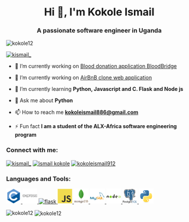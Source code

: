 <h1 align="center">Hi 👋, I'm Kokole Ismail</h1>
<h3 align="center">A passionate software engineer in Uganda</h3>

<p align="left"> <img src="https://komarev.com/ghpvc/?username=kokole12&label=Profile%20views&color=0e75b6&style=flat" alt="kokole12" /> </p>

<p align="left"> <a href="https://twitter.com/kismail_" target="blank"><img src="https://img.shields.io/twitter/follow/kismail_?logo=twitter&style=for-the-badge" alt="kismail_" /></a> </p>

- 🔭 I’m currently working on [Blood donation application BloodBridge](https://github.com/kokole12/BloodBridge_v2)

- 🔭 I’m currently working on [AirBnB clone web application](https://github.com/kokole12/AirBnB_clone_v2)

- 🌱 I’m currently learning **Python, Javascript and C. Flask and Node js**

- 💬 Ask me about **Python**

- 📫 How to reach me **kokoleismail886@gmail.com**

- ⚡ Fun fact **I am a student of the ALX-Africa software engineering program**

<h3 align="left">Connect with me:</h3>
<p align="left">
<a href="https://twitter.com/kismail_" target="blank"><img align="center" src="https://raw.githubusercontent.com/rahuldkjain/github-profile-readme-generator/master/src/images/icons/Social/twitter.svg" alt="kismail_" height="30" width="40" /></a>
<a href="https://linkedin.com/in/ismail kokole" target="blank"><img align="center" src="https://raw.githubusercontent.com/rahuldkjain/github-profile-readme-generator/master/src/images/icons/Social/linked-in-alt.svg" alt="ismail kokole" height="30" width="40" /></a>
<a href="https://www.youtube.com/c/kokoleismail912" target="blank"><img align="center" src="https://raw.githubusercontent.com/rahuldkjain/github-profile-readme-generator/master/src/images/icons/Social/youtube.svg" alt="kokoleismail912" height="30" width="40" /></a>
</p>

<h3 align="left">Languages and Tools:</h3>
<p align="left"> <a href="https://www.cprogramming.com/" target="_blank" rel="noreferrer"> <img src="https://raw.githubusercontent.com/devicons/devicon/master/icons/c/c-original.svg" alt="c" width="40" height="40"/> </a> <a href="https://expressjs.com" target="_blank" rel="noreferrer"> <img src="https://raw.githubusercontent.com/devicons/devicon/master/icons/express/express-original-wordmark.svg" alt="express" width="40" height="40"/> </a> <a href="https://flask.palletsprojects.com/" target="_blank" rel="noreferrer"> <img src="https://www.vectorlogo.zone/logos/pocoo_flask/pocoo_flask-icon.svg" alt="flask" width="40" height="40"/> </a> <a href="https://developer.mozilla.org/en-US/docs/Web/JavaScript" target="_blank" rel="noreferrer"> <img src="https://raw.githubusercontent.com/devicons/devicon/master/icons/javascript/javascript-original.svg" alt="javascript" width="40" height="40"/> </a> <a href="https://www.mongodb.com/" target="_blank" rel="noreferrer"> <img src="https://raw.githubusercontent.com/devicons/devicon/master/icons/mongodb/mongodb-original-wordmark.svg" alt="mongodb" width="40" height="40"/> </a> <a href="https://www.mysql.com/" target="_blank" rel="noreferrer"> <img src="https://raw.githubusercontent.com/devicons/devicon/master/icons/mysql/mysql-original-wordmark.svg" alt="mysql" width="40" height="40"/> </a> <a href="https://nodejs.org" target="_blank" rel="noreferrer"> <img src="https://raw.githubusercontent.com/devicons/devicon/master/icons/nodejs/nodejs-original-wordmark.svg" alt="nodejs" width="40" height="40"/> </a> <a href="https://www.postgresql.org" target="_blank" rel="noreferrer"> <img src="https://raw.githubusercontent.com/devicons/devicon/master/icons/postgresql/postgresql-original-wordmark.svg" alt="postgresql" width="40" height="40"/> </a> <a href="https://www.python.org" target="_blank" rel="noreferrer"> <img src="https://raw.githubusercontent.com/devicons/devicon/master/icons/python/python-original.svg" alt="python" width="40" height="40"/> </a> </p>

<p><img align="left" src="https://github-readme-stats.vercel.app/api/top-langs?username=kokole12&show_icons=true&locale=en&layout=compact" alt="kokole12" /></p>

<p>&nbsp;<img align="center" src="https://github-readme-stats.vercel.app/api?username=kokole12&show_icons=true&locale=en" alt="kokole12" /></p>
